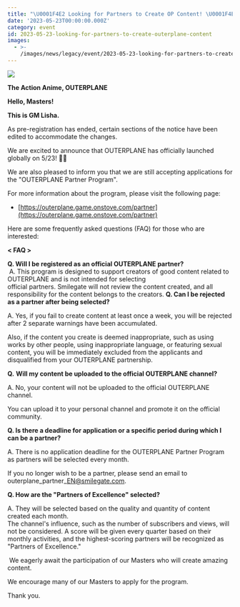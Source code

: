 ```yaml
---
title: "\U0001F4E2 Looking for Partners to Create OP Content! \U0001F4E2"
date: '2023-05-23T00:00:00.000Z'
category: event
id: 2023-05-23-looking-for-partners-to-create-outerplane-content
images:
  - >-
    /images/news/legacy/event/2023-05-23-looking-for-partners-to-create-outerplane-content/324cd214004546aab1aaeeaa055528b7.webp
---
```


![](/images/news/legacy/event/2023-05-23-looking-for-partners-to-create-outerplane-content/324cd214004546aab1aaeeaa055528b7.webp)

**The Action Anime, OUTERPLANE**

**Hello, Masters!**

**This is GM Lisha.**

As pre-registration has ended, certain sections of the notice have been edited to accommodate the changes.

We are excited to announce that OUTERPLANE has officially launched globally on 5/23! 👏👏

We are also pleased to inform you that we are still accepting applications for the "OUTERPLANE Partner Program".

For more information about the program, please visit the following page:

*   [https://outerplane.game.onstove.com/partner](https://outerplane.game.onstove.com/partner)

Here are some frequently asked questions (FAQ) for those who are interested:

**< FAQ >**

**Q. Will I be registered as an official OUTERPLANE partner?**  
 A. This program is designed to support creators of good content related to OUTERPLANE and is not intended for selecting  
official partners. Smilegate will not review the content created, and all responsibility for the content belongs to the creators. **Q. Can I be rejected as a partner after being selected?**

A. Yes, if you fail to create content at least once a week, you will be rejected after 2 separate warnings have been accumulated.

Also, if the content you create is deemed inappropriate, such as using works by other people, using inappropriate language, or featuring sexual content, you will be immediately excluded from the applicants and disqualified from your OUTERPLANE partnership.

**Q.** **Will my content be uploaded to the official OUTERPLANE channel?**

A. No, your content will not be uploaded to the official OUTERPLANE channel. 

You can upload it to your personal channel and promote it on the official community.

**Q. Is there a deadline for application or a specific period during which I can be a partner?** 

A. There is no application deadline for the OUTERPLANE Partner Program as partners will be selected every month. 

If you no longer wish to be a partner, please send an email to outerplane\_partner\_EN@smilegate.com.

**Q. How are the "Partners of Excellence" selected?**

A. They will be selected based on the quality and quantity of content created each month.  
The channel's influence, such as the number of subscribers and views, will not be considered. A score will be given every quarter based on their monthly activities, and the highest-scoring partners will be recognized as "Partners of Excellence." 

  
 We eagerly await the participation of our Masters who will create amazing content.

We encourage many of our Masters to apply for the program.

Thank you.
